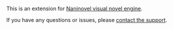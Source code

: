 This is an extension for [Naninovel visual novel engine](https://naninovel.com).

If you have any questions or issues, please [contact the support](https://naninovel.com/support/).
